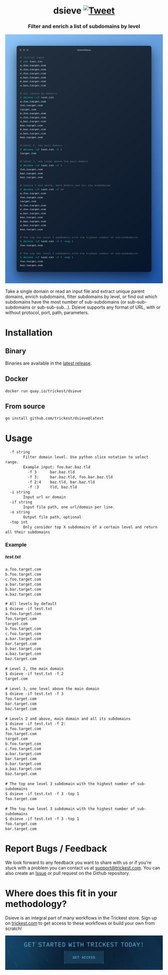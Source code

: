 <h1 align="center">dsieve <a href="https://twitter.com/intent/tweet?text=dsieve%20-%20Filter%20and%20enrich%20a%20list%20of%20subdomains%20by%20level%20https%3A%2F%2Fgithub.com%2Ftrickest%2Fdsieve&hashtags=bugbounty,bugbountytips,infosec"><img src="https://img.shields.io/badge/Tweet--lightgrey?logo=twitter&style=social" alt="Tweet" height="20"/></a></h1>
<h3 align="center">Filter and enrich a list of subdomains by level</h3>

![dsieve](dsieve.png "dsieve")

Take a single domain or read an input file and extract unique parent domains, enrich subdomains, filter subdomains by level, or find out which subdomains have the most number of sub-subdomains (or sub-sub-subdomains or sub-sub-sub...). Dsieve supports any format of URL, with or without protocol, port, path, parameters.

# Installation
## Binary
Binaries are available in the [latest release](https://github.com/trickest/dsieve/releases/latest).

## Docker
```
docker run quay.io/trickest/dsieve
```

## From source
```
go install github.com/trickest/dsieve@latest
```

# Usage
```
  -f string
    	Filter domain level. Use python slice notation to select range.
    	Example input: foo.bar.baz.tld
    	  -f 3      bar.baz.tld
    	  -f 3:     bar.baz.tld, foo.bar.baz.tld
    	  -f 2:4    baz.tld, bar.baz.tld
    	  -f :3     tld, baz.tld
  -i string
    	Input url or domain
  -if string
    	Input file path, one url/domain per line.
  -o string
    	Output file path, optional
  -top int
    	Only consider top X subdomains of a certain level and return all their subdomains
```

### Example
##### test.txt
```
a.foo.target.com
b.foo.target.com
c.foo.target.com
a.bar.target.com
b.bar.target.com
a.baz.target.com
```

```shell script
# All levels by default
$ dsieve -if test.txt
a.foo.target.com
foo.target.com
target.com
b.foo.target.com
c.foo.target.com
a.bar.target.com
bar.target.com
b.bar.target.com
a.baz.target.com
baz.target.com

# Level 2, the main domain
$ dsieve -if test.txt -f 2
target.com

# Level 3, one level above the main domain
$ dsieve -if test.txt -f 3
foo.target.com
bar.target.com
baz.target.com

# Levels 2 and above, main domain and all its subdomains
$ dsieve -if test.txt -f 2:
a.foo.target.com
foo.target.com
target.com
b.foo.target.com
c.foo.target.com
a.bar.target.com
bar.target.com
b.bar.target.com
a.baz.target.com
baz.target.com

# The top one level 3 subdomain with the highest number of sub-subdomains
$ dsieve -if test.txt -f 3 -top 1
foo.target.com

# The top two level 3 subdomain with the highest number of sub-subdomains
$ dsieve -if test.txt -f 3 -top 1
foo.target.com
bar.target.com
```

# Report Bugs / Feedback
We look forward to any feedback you want to share with us or if you're stuck with a problem you can contact us at [support@trickest.com](mailto:support@trickest.com). You can also create an [Issue](https://github.com/trickest/dsieve/issues/new) or pull request on the Github repository.

# Where does this fit in your methodology?
Dsieve is an integral part of many workflows in the Trickest store. Sign up on [trickest.com](https://trickest.com) to get access to these workflows or build your own from scratch!

[<img src="./banner.png" />](https://trickest-access.paperform.co/)
